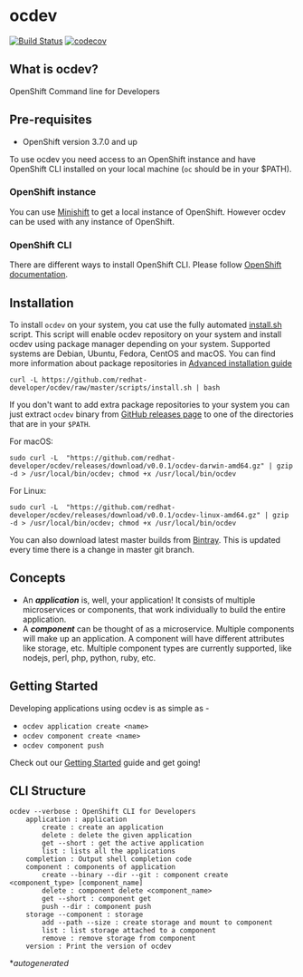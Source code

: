 # ocdev
[![Build Status](https://travis-ci.org/redhat-developer/ocdev.svg?branch=master)](https://travis-ci.org/redhat-developer/ocdev) [![codecov](https://codecov.io/gh/redhat-developer/ocdev/branch/master/graph/badge.svg)](https://codecov.io/gh/redhat-developer/ocdev)

## What is ocdev?
OpenShift Command line for Developers

## Pre-requisites
- OpenShift version 3.7.0 and up

To use ocdev you need access to an OpenShift instance and have OpenShift CLI installed on your local machine (`oc` should be in your $PATH).

### OpenShift instance
You can use [Minishift](https://docs.openshift.org/latest/minishift/index.html) to get a local instance of OpenShift. However ocdev can be used with any instance of OpenShift.

### OpenShift CLI
There are different ways to install OpenShift CLI. 
Please follow [OpenShift documentation](https://docs.openshift.org/latest/cli_reference/get_started_cli.html#installing-the-cli).

## Installation
To install `ocdev` on your system, you cat use the fully automated [install.sh](./scripts/install.sh) script.
This script will enable ocdev repository on your system and install ocdev using package manager depending on your system.
Supported systems are Debian, Ubuntu, Fedora, CentOS and macOS. You can find more information about package repositories in 
[Advanced installation guide](./docs/advanced-installation-guide.md)

```
curl -L https://github.com/redhat-developer/ocdev/raw/master/scripts/install.sh | bash
```


If you don't want to add extra package repositories to your system you can just extract  `ocdev` binary from [GitHub releases page](https://github.com/redhat-developer/ocdev/releases) to one of the directories that are in your `$PATH`.

For macOS:

```
sudo curl -L  "https://github.com/redhat-developer/ocdev/releases/download/v0.0.1/ocdev-darwin-amd64.gz" | gzip -d > /usr/local/bin/ocdev; chmod +x /usr/local/bin/ocdev
```

For Linux:
```
sudo curl -L  "https://github.com/redhat-developer/ocdev/releases/download/v0.0.1/ocdev-linux-amd64.gz" | gzip -d > /usr/local/bin/ocdev; chmod +x /usr/local/bin/ocdev
```

You can also download latest master builds from [Bintray](https://dl.bintray.com/ocdev/ocdev/latest/). This is updated every time there is a change in master git branch.



## Concepts
- An **_application_** is, well, your application! It consists of multiple microservices or components, that work individually to build the entire application.
- A **_component_** can be thought of as a microservice. Multiple components will make up an application. A component will have different attributes like storage, etc.
Multiple component types are currently supported, like nodejs, perl, php, python, ruby, etc.

## Getting Started
Developing applications using ocdev is as simple as -
- `ocdev application create <name>`
- `ocdev component create <name>`
- `ocdev component push`

Check out our [Getting Started](docs/getting-started.md) guide and get going!

## CLI Structure
```
ocdev --verbose : OpenShift CLI for Developers
    application : application
        create : create an application
        delete : delete the given application
        get --short : get the active application
        list : lists all the applications
    completion : Output shell completion code
    component : components of application
        create --binary --dir --git : component create <component_type> [component_name]
        delete : component delete <component_name>
        get --short : component get
        push --dir : component push
    storage --component : storage
        add --path --size : create storage and mount to component
        list : list storage attached to a component
        remove : remove storage from component
    version : Print the version of ocdev
```
*_autogenerated_
